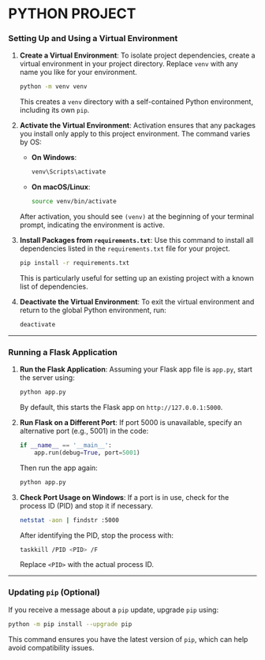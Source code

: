 # PYTHON PROJECT 

### Setting Up and Using a Virtual Environment

1. **Create a Virtual Environment**:
   To isolate project dependencies, create a virtual environment in your project directory. Replace `venv` with any name you like for your environment.

   ```bash
   python -m venv venv
   ```

   This creates a `venv` directory with a self-contained Python environment, including its own `pip`.

2. **Activate the Virtual Environment**:
   Activation ensures that any packages you install only apply to this project environment. The command varies by OS:

   - **On Windows**:

     ```bash
     venv\Scripts\activate
     ```

   - **On macOS/Linux**:

     ```bash
     source venv/bin/activate
     ```

   After activation, you should see `(venv)` at the beginning of your terminal prompt, indicating the environment is active.

3. **Install Packages from `requirements.txt`**:
   Use this command to install all dependencies listed in the `requirements.txt` file for your project.

   ```bash
   pip install -r requirements.txt
   ```

   This is particularly useful for setting up an existing project with a known list of dependencies.

4. **Deactivate the Virtual Environment**:
   To exit the virtual environment and return to the global Python environment, run:

   ```bash
   deactivate
   ```

---

### Running a Flask Application

1. **Run the Flask Application**:
   Assuming your Flask app file is `app.py`, start the server using:

   ```bash
   python app.py
   ```

   By default, this starts the Flask app on `http://127.0.0.1:5000`.

2. **Run Flask on a Different Port**:
   If port 5000 is unavailable, specify an alternative port (e.g., 5001) in the code:

   ```python
   if __name__ == '__main__':
       app.run(debug=True, port=5001)
   ```

   Then run the app again:

   ```bash
   python app.py
   ```

3. **Check Port Usage on Windows**:
   If a port is in use, check for the process ID (PID) and stop it if necessary.

   ```bash
   netstat -aon | findstr :5000
   ```

   After identifying the PID, stop the process with:

   ```bash
   taskkill /PID <PID> /F
   ```

   Replace `<PID>` with the actual process ID.

---

### Updating `pip` (Optional)

If you receive a message about a `pip` update, upgrade `pip` using:

```bash
python -m pip install --upgrade pip
```

This command ensures you have the latest version of `pip`, which can help avoid compatibility issues.